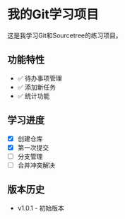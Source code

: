 # 我的Git学习项目

这是我学习Git和Sourcetree的练习项目。

## 功能特性
- ✅ 待办事项管理
- ✅ 添加新任务
- ✅ 统计功能

## 学习进度
- [x] 创建仓库
- [x] 第一次提交
- [ ] 分支管理
- [ ] 合并冲突解决

## 版本历史
- v1.0.1 - 初始版本
